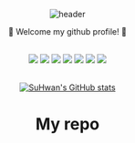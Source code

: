 <div align="center">
  
![header](https://capsule-render.vercel.app/api?type=cylinder&color=000000&height=150&section=header&text=000329&fontColor=ffffff&fontSize=70&animation=fadeIn&fontAlignY=55)

👏  Welcome my github profile! 👏
 
<br/>
 
<img src="https://img.shields.io/badge/JAVA-007396?style=for-the-badge&logo=Java&logoColor=white">
<img src="https://img.shields.io/badge/JavaScript-F7DF1E?style=for-the-badge&logo=Javascript&logoColor=white">
<img src="https://img.shields.io/badge/Python-3776AB?style=for-the-badge&logo=Python&logoColor=white">
<img src="https://img.shields.io/badge/Node.js-339933?style=for-the-badge&logo=Node.js&logoColor=white">
<img src="https://img.shields.io/badge/github-181717?style=for-the-badge&logo=github&logoColor=white">
<img src="https://img.shields.io/badge/MongoDB-47A248?style=for-the-badge&logo=MongoDB&logoColor=white">
<img src="https://img.shields.io/badge/Django-092E20?style=for-the-badge&logo=Django&logoColor=white">
  
<br/>
<br/>
  
[![SuHwan's GitHub stats](https://github-readme-stats.vercel.app/api?username=wjdtnghks123)](https://github.com/wjdtnghks123/github-readme-stats)

  
# My repo
  
  
</div>


<!--
**wjdtnghks123/wjdtnghks123** is a ✨ _special_ ✨ repository because its `README.md` (this file) appears on your GitHub profile.

Here are some ideas to get you started:

- 🔭 I’m currently working on ...
- 🌱 I’m currently learning ...
- 👯 I’m looking to collaborate on ...
- 🤔 I’m looking for help with ...
- 💬 Ask me about ...
- 📫 How to reach me: ...
- 😄 Pronouns: ...
- ⚡ Fun fact: ...
-->

